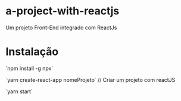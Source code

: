 # a-project-with-reactjs
Um projeto Front-End integrado com ReactJs

# Instalação
´npm install -g npx´

´yarn create-react-app nomeProjeto´ // Criar um projeto com reactJS

´yarn start´